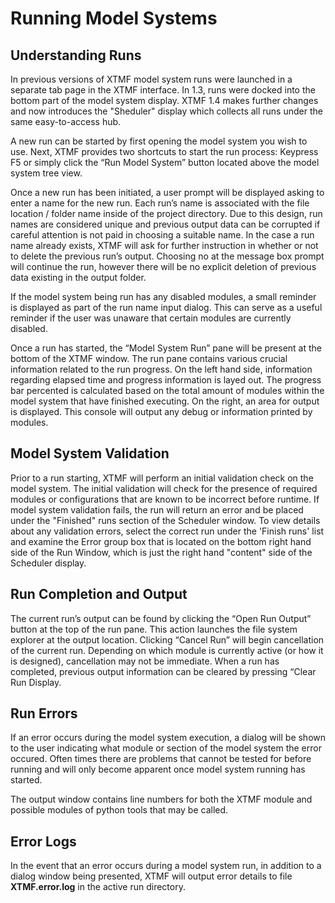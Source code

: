 Running Model Systems
=====================================================================================

Understanding Runs
--------------------------------------------------------
In previous versions of XTMF model system runs were launched in a separate tab page in the XTMF interface. In 1.3, runs were docked into the bottom part of the model system display. XTMF 1.4 makes further changes and now introduces the "Sheduler" display which
collects all runs under the same easy-to-access hub. 

A new run can be started by first opening the model system you wish to use. Next, XTMF provides two shortcuts to start the run process: Keypress F5 or simply click the “Run Model System” button located above the model system tree view.

Once a new run has been initiated, a user prompt will be displayed asking to enter a name for the new run. Each run’s name is associated with the file location / folder name inside of the project directory. Due to this design, run names are considered unique and previous output data can be corrupted if careful attention is not paid in choosing a suitable name. In the case a run name already exists, XTMF will ask for further instruction in whether or not to delete the previous run’s output. Choosing no at the message box prompt will continue the run, however there will be no explicit deletion of previous data existing in the output folder.

If the model system being run has any disabled modules, a small reminder is displayed as part of the run name input dialog. This can serve as a useful reminder if the user was unaware that certain modules are currently disabled.

Once a run has started, the “Model System Run” pane will be present at the bottom of the XTMF window. The run pane contains various crucial information related to the run progress. On the left hand side, information regarding elapsed time and progress information is layed out. The progress bar percented is calculated based on the total amount of modules within the model system that have finished executing.  On the right, an area for output is displayed. This console will output any debug or information printed by modules.


Model System Validation
-------------------------------------------------------------------------------------------
Prior to a run starting, XTMF will perform an initial validation check on the model system. The initial validation will check for the presence of required modules or configurations that are known to be incorrect before runtime. If model system validation fails, the run will return an error and be placed under the "Finished" runs section of the Scheduler window. To view details about any validation errors, select the correct run under the 'Finish runs' list and examine the Error group box that is located on the bottom
right hand side of the Run Window, which is just the right hand "content" side of the Scheduler display.


Run Completion and Output
----------------------------------------------------------------------------------
The current run’s output can be found by clicking the “Open Run Output” button at the top of the run pane. This action launches the file system explorer at the output location. Clicking “Cancel Run” will begin cancellation of the current run. Depending on which module is currently active (or how it is designed), cancellation may not be immediate. When a run has completed, previous output information can be cleared by pressing “Clear Run Display.

Run Errors
--------------------------------------------------------
If an error occurs during the model system execution, a dialog will be shown to the user indicating
what module or section of the model system the error occured. Often times there are problems that cannot
be tested for before running and will only become apparent once model system running has started.

The output window contains line numbers for both the XTMF module and possible modules of python tools that may be called.

Error Logs
-------------------------------------------------------------------------------
In the event that an error occurs during a model system run, in addition to a dialog window being presented,
XTMF will output error details to file **XTMF.error.log** in the active run directory.
